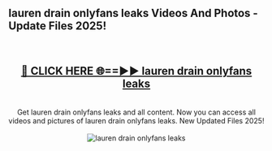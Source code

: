 <h2>lauren drain onlyfans leaks Videos And Photos - Update Files 2025!</h2>
<br>
<div align="center">
<h2><a href="https://linkcuts.com/hfmhzwbr" rel="nofollow">🔴 CLICK HERE 🌐==►► lauren drain onlyfans leaks</a></h2>
<br>
Get lauren drain onlyfans leaks and all content. Now you can access all videos and pictures of lauren drain onlyfans leaks. New Updated Files 2025!
<br>
<br>
<a href="https://linkcuts.com/hfmhzwbr" rel="nofollow" data-target="animated-image.originalLink"><img src="https://i.ibb.co.com/WyWwxjT/player-gif2.gif" alt="lauren drain onlyfans leaks" style="max-width: 100%; display: inline-block;" data-target="animated-image.originalImage"></a>
</div>
<br>